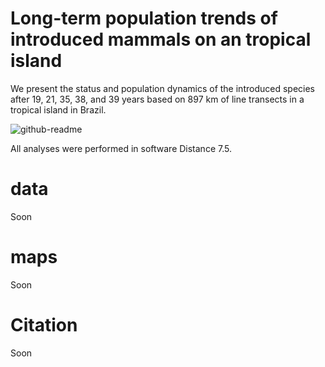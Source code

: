 # Long-term population trends of introduced mammals on an tropical island
We present the status and population dynamics of the introduced species after 19, 21, 35, 38, and 39 years based on 897 km of line transects in a tropical island in Brazil.

![github-readme](https://github.com/LEEClab/anchieta_mammals/assets/65490803/12d6f46e-0c9d-4ed5-8d76-b0cbe8350223)

All analyses were performed in software Distance 7.5.

# data
Soon

# maps
Soon

# Citation
Soon
